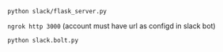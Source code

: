 `python slack/flask_server.py`

`ngrok http 3000` (account must have url as configd in slack bot)

`python slack.bolt.py`
